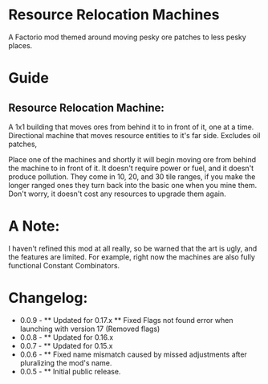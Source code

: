 # Resource Relocation Machines
A Factorio mod themed around moving pesky ore patches to less pesky places.


# Guide
## Resource Relocation Machine:
A 1x1 building that moves ores from behind it to in front of it, one at a time. Directional machine that moves resource entities to it's far side. Excludes oil patches,

Place one of the machines and shortly it will begin moving ore from behind the machine to in front of it. It doesn't require power or fuel, and it doesn't produce pollution. They come in 10, 20, and 30 tile ranges, if you make the longer ranged ones they turn back into the basic one when you mine them. Don't worry, it doesn't cost any resources to upgrade them again.


# A Note:
I haven't refined this mod at all really, so be warned that the art is ugly, and the features are limited. For example, right now the machines are also fully functional Constant Combinators.
    
# Changelog:
* 0.0.9 -
** Updated for 0.17.x
** Fixed Flags not found error when launching with version 17 (Removed flags)
* 0.0.8 -
** Updated for 0.16.x
* 0.0.7 -
** Updated for 0.15.x
* 0.0.6 -
** Fixed name mismatch caused by missed adjustments after pluralizing the mod's name.
* 0.0.5 -
** Initial public release.
